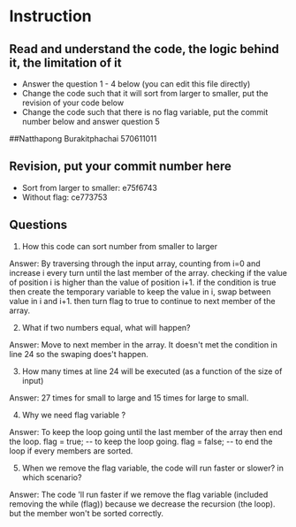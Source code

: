 ﻿# Instruction

## Read and understand the code, the logic behind it, the limitation of it
* Answer the question 1 - 4 below (you can edit this file directly)
* Change the code such that it will sort from larger to smaller, put the revision of your code below
* Change the code such that there is no flag variable, put the commit number below and answer question 5 

##Natthapong Burakitphachai 570611011

## Revision, put your commit number here
* Sort from larger to smaller: e75f6743
* Without flag: ce773753

## Questions
1. How this code can sort number from smaller to larger
 
Answer: By traversing through the input array, counting from i=0 and increase i every turn until the last member of the array. 
checking if the value of position i is higher than the value of position i+1. if the condition is true then create the temporary variable to keep the
value in i, swap between value in i and i+1. then turn flag to true to continue to next member of the array.
   
2. What if two numbers equal, what will happen? 

Answer: Move to next member in the array. It doesn't met the condition in line 24 so the swaping does't happen.

3. How many times at line 24 will be executed (as a function of the size of input) 

Answer: 27 times for small to large and 15 times for large to small.

4. Why we need flag variable ? 

Answer: To keep the loop going until the last member of the array then end the loop.
		flag = true; -- to keep the loop going.
		flag = false; -- to end the loop if every members are sorted.

5. When we remove the flag variable, the code will run faster or slower? in which scenario? 

Answer: The code 'll run faster if we remove the flag variable (included removing the while (flag))
		because we decrease the recursion (the loop). but the member won't be sorted correctly.